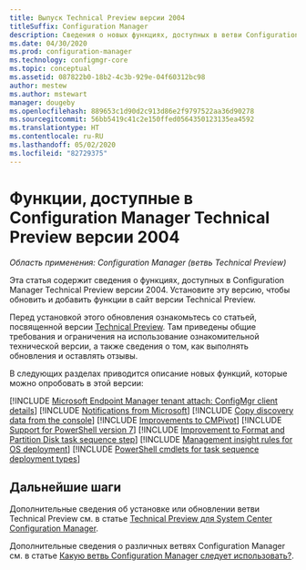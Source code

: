```yaml
---
title: Выпуск Technical Preview версии 2004
titleSuffix: Configuration Manager
description: Сведения о новых функциях, доступных в ветви Configuration Manager Technical Preview версии 2004.
ms.date: 04/30/2020
ms.prod: configuration-manager
ms.technology: configmgr-core
ms.topic: conceptual
ms.assetid: 087822b0-18b2-4c3b-929e-04f60312bc98
author: mestew
ms.author: mstewart
manager: dougeby
ms.openlocfilehash: 889653c1d90d2c913d86e2f9797522aa36d90278
ms.sourcegitcommit: 56bb5419c41c2e150ffed0564350123135ea4592
ms.translationtype: HT
ms.contentlocale: ru-RU
ms.lasthandoff: 05/02/2020
ms.locfileid: "82729375"
---
```

# <a name="features-in-configuration-manager-technical-preview-version-2004"></a>Функции, доступные в Configuration Manager Technical Preview версии 2004

*Область применения: Configuration Manager (ветвь Technical Preview)*

Эта статья содержит сведения о функциях, доступных в Configuration Manager Technical Preview версии 2004. Установите эту версию, чтобы обновить и добавить функции в сайт версии Technical Preview.

Перед установкой этого обновления ознакомьтесь со статьей, посвященной версии [Technical Preview](../technical-preview.md). Там приведены общие требования и ограничения на использование ознакомительной технической версии, а также сведения о том, как выполнять обновления и оставлять отзывы.

В следующих разделах приводится описание новых функций, которые можно опробовать в этой версии:

<!-- [!INCLUDE [Example feature name](includes/2004/1234567.md)] -->

[!INCLUDE [Microsoft Endpoint Manager tenant attach: ConfigMgr client details](includes/2004/6374854.md)]
[!INCLUDE [Notifications from Microsoft](includes/2004/3953121.md)]
[!INCLUDE [Copy discovery data from the console](includes/2004/6890051.md)]
[!INCLUDE [Improvements to CMPivot](includes/2004/6518631.md)]
[!INCLUDE [Support for PowerShell version 7](includes/2004/6023299.md)]
[!INCLUDE [Improvement to Format and Partition Disk task sequence step](includes/2004/6610288.md)]
[!INCLUDE [Management insight rules for OS deployment](includes/2004/6982275.md)]
[!INCLUDE [PowerShell cmdlets for task sequence deployment types](includes/2004/7019342.md)]

<!--
## General known issues

[!INCLUDE [Can't delete collections](includes/2004/known-issue-6215446.md)]
-->

## <a name="next-steps"></a>Дальнейшие шаги

Дополнительные сведения об установке или обновлении ветви Technical Preview см. в статье [Technical Preview для System Center Configuration Manager](../technical-preview.md).

Дополнительные сведения о различных ветвях Configuration Manager см. в статье [Какую ветвь Configuration Manager следует использовать?](../../understand/which-branch-should-i-use.md).
